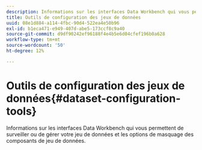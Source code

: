 ```yaml
---
description: Informations sur les interfaces Data Workbench qui vous permettent de surveiller ou de gérer votre jeu de données et les options de masquage des composants de jeu de données.
title: Outils de configuration des jeux de données
uuid: 08e1d884-a114-4fbc-90d4-522ea4e50b96
exl-id: b1eca471-e949-407d-abe5-173ccf8c9a40
source-git-commit: d9df90242ef96188f4e4b5e6d04cfef196b0a628
workflow-type: tm+mt
source-wordcount: '50'
ht-degree: 12%

---
```


# Outils de configuration des jeux de données{#dataset-configuration-tools}

Informations sur les interfaces Data Workbench qui vous permettent de surveiller ou de gérer votre jeu de données et les options de masquage des composants de jeu de données.
